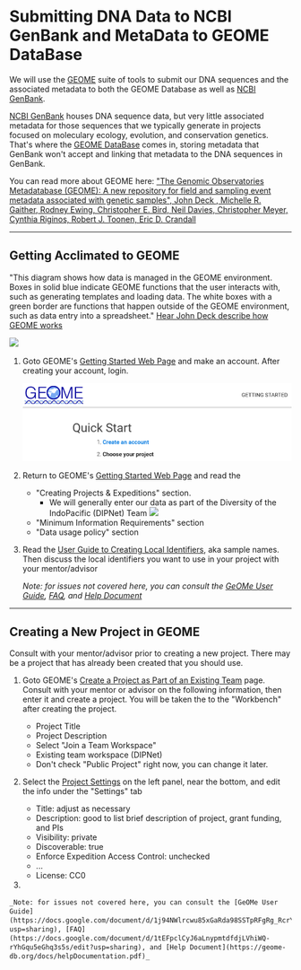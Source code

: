 # Submitting DNA Data to NCBI GenBank and MetaData to GEOME DataBase

We will use the [GEOME](https://geome-db.org/) suite of tools to submit our DNA sequences and the associated metadata to both the GEOME Database as well as [NCBI GenBank](https://www.ncbi.nlm.nih.gov/). 

[NCBI GenBank](https://www.ncbi.nlm.nih.gov/) houses DNA sequence data, but very little associated metadata for those sequences that we typically generate in projects focused on moleculary ecology, evolution, and conservation genetics.  That's where the [GEOME DataBase](https://geome-db.org/) comes in, storing metadata that GenBank won't accept and linking that metadata to the DNA sequences in GenBank.  

You can read more about GEOME here:
["The Genomic Observatories Metadatabase (GEOME): A new repository for field and sampling event metadata associated with genetic samples", John Deck , Michelle R. Gaither, Rodney Ewing, Christopher E. Bird, Neil Davies, Christopher Meyer, Cynthia Riginos, Robert J. Toonen, Eric D. Crandall](https://doi.org/10.1371/journal.pbio.2002925)

---

## Getting Acclimated to GEOME

"This diagram shows how data is managed in the GEOME environment. Boxes in solid blue indicate GEOME functions that the user interacts with, such as generating templates and loading data. The white boxes with a green border are functions that happen outside of the GEOME environment, such as data entry into a spreadsheet."  [Hear John Deck describe how GEOME works](https://www.youtube.com/watch?v=cuAN9LbDO-U)
 
![](https://geome-db.org/docs/geomeWorkflow.png)

1. Goto GEOME's [Getting Started Web Page](https://geome-db.org/about) and make an account. After creating your account, login.

	![](geome_login.png)

2. Return to GEOME's [Getting Started Web Page](https://geome-db.org/about) and read the

	* "Creating Projects & Expeditions" section.  
		* We will generally enter our data as part of the Diversity of the IndoPacific (DIPNet) Team
		![](https://geome-db.org/img/expeditionProjectTeamGraphic.png)
	* "Minimum Information Requirements" section
	* "Data usage policy" section

3. Read the [User Guide to Creating Local Identifiers](https://fims.readthedocs.io/en/latest/fims/identifiers.html), aka sample names.  Then discuss the local identifiers you want to use in your project with your mentor/advisor

	_Note: for issues not covered here, you can consult the [GeOMe User Guide](https://docs.google.com/document/d/1j94NWlrcwu85xGaRda98SSTpRFgRg_RcrYG4Qs5CB1w/edit?usp=sharing), [FAQ](https://docs.google.com/document/d/1tEFpclCyJ6aLnypmtdfdjLVhiWQ-rYhGqu5eGhq3s5s/edit?usp=sharing), and [Help Document](https://geome-db.org/docs/helpDocumentation.pdf)_

---

## Creating a New Project in GEOME

Consult with your mentor/advisor prior to creating a new project.  There may be a project that has already been created that you should use.

1. Goto GEOME's [Create a Project as Part of an Existing Team](https://geome-db.org/project/new) page. Consult with your mentor or advisor on the following information, then enter it and create a project. You will be taken the to the "Workbench" after creating the project.

	* Project Title
	* Project Description
	* Select "Join a Team Workspace"
	* Existing team workspace (DIPNet)
	* Don't check "Public Project" right now, you can change it later.

2. Select the [Project Settings](https://geome-db.org/workbench/project/settings) on the left panel, near the bottom, and edit the info under the "Settings" tab

	* Title: adjust as necessary
	* Description: good to list brief description of project, grant funding, and PIs
	* Visibility: private
	* Discoverable: true
	* Enforce Expedition Access Control: unchecked
	* ...
	* License: CC0

3. 

	_Note: for issues not covered here, you can consult the [GeOMe User Guide](https://docs.google.com/document/d/1j94NWlrcwu85xGaRda98SSTpRFgRg_RcrYG4Qs5CB1w/edit?usp=sharing), [FAQ](https://docs.google.com/document/d/1tEFpclCyJ6aLnypmtdfdjLVhiWQ-rYhGqu5eGhq3s5s/edit?usp=sharing), and [Help Document](https://geome-db.org/docs/helpDocumentation.pdf)_

